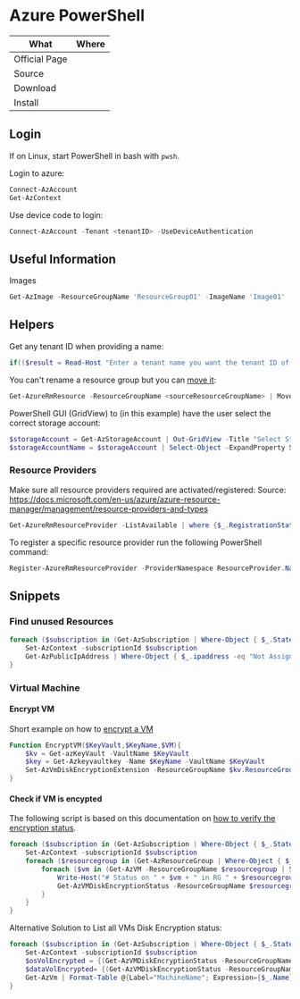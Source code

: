 # Azure PowerShell

| What          | Where |
|---------------|-------|
| Official Page |       |
| Source        |       |
| Download      |       |
| Install       |       |

## Login

If on Linux, start PowerShell in bash with `pwsh`.

Login to azure:

``` ps1
Connect-AzAccount
Get-AzContext
```

Use device code to login:

``` ps1
Connect-AzAccount -Tenant <tenantID> -UseDeviceAuthentication
```

## Useful Information

Images

``` ps1
Get-AzImage -ResourceGroupName 'ResourceGroup01' -ImageName 'Image01'
```

## Helpers

Get any tenant ID when providing a name:

``` ps1
if(($result = Read-Host "Enter a tenant name you want the tenant ID of: ") -eq ''){"You need to add a tenant name"}else{Write-Host('TenantID: ' + (Invoke-WebRequest https://login.windows.net/$result.onmicrosoft.com/.well-known/openid-configuration|ConvertFrom-Json).token_endpoint.Split('/')[3])}
```

You can't rename a resource group but you can [move it](https://docs.microsoft.com/en-us/azure/azure-resource-manager/management/move-resource-group-and-subscription):

``` ps1
Get-AzureRmResource -ResourceGroupName <sourceResourceGroupName> | Move-AzureRmResource -DestinationResourceGroupName <destResourceGroupName>
```

PowerShell GUI (GridView) to (in this example) have the user select the correct storage account:

``` ps1
$storageAccount = Get-AzStorageAccount | Out-GridView -Title "Select StorrageAccount" -OutputMode Single
$storageAccountName = $storageAccount | Select-Object -ExpandProperty StorageAccountName
```

### Resource Providers

Make sure all resource providers required are activated/registered:
Source: <https://docs.microsoft.com/en-us/azure/azure-resource-manager/management/resource-providers-and-types>

``` ps1
Get-AzureRmResourceProvider -ListAvailable | where {$_.RegistrationState -eq "Registered"} | Select ProviderNamespace, RegistrationState
```

To register a specific resource provider run the following PowerShell command:

``` ps1
Register-AzureRmResourceProvider -ProviderNamespace ResourceProvider.Name
```

## Snippets

### Find unused Resources

``` ps1
foreach ($subscription in (Get-AzSubscription | Where-Object { $_.State -eq "Enabled" } | Select-Object -expandproperty id)) {
    Set-AzContext -subscriptionId $subscription
    Get-AzPublicIpAddress | Where-Object { $_.ipaddress -eq "Not Assigned" } | Select-Object name, PublicIpAllocationMethod, PublicIpAddressVersion | Format-Table
}
```

### Virtual Machine

#### Encrypt VM

Short example on how to [encrypt a VM](https://docs.microsoft.com/en-us/azure/virtual-machines/windows/disk-encryption-sample-scripts)

``` ps1
Function EncryptVM($KeyVault,$KeyName,$VM){
    $kv = Get-azKeyVault -VaultName $KeyVault
    $key = Get-Azkeyvaultkey -Name $KeyName -VaultName $KeyVault
    Set-AzVmDiskEncryptionExtension -ResourceGroupName $kv.ResourceGroupName -DiskEncryptionKeyVaultId  $kv.ResourceID -DiskEncryptionKeyVaultUrl $kv.VaultURI -VMName $VM -KeyEncryptionKeyVaultId $kv.ResourceID -KeyEncryptionKeyUrl $key.id -SkipVmBackup -VolumeType "All"
}
```

#### Check if VM is encypted

The following script is based on this documentation on [how to verify the encryption status](https://docs.microsoft.com/en-us/azure/virtual-machines/linux/how-to-verify-encryption-status).

``` ps1
foreach ($subscription in (Get-AzSubscription | Where-Object { $_.State -eq "Enabled" } | Select-Object -expandproperty id)) {
    Set-AzContext -subscriptionId $subscription
    foreach ($resourcegroup in (Get-AzResourceGroup | Where-Object { $_.ProvisioningState -eq "succeeded" } | Select-Object -expandproperty resourcegroupname)) {
        foreach ($vm in (Get-AzVM -ResourceGroupName $resourcegroup | Select-Object -expandproperty Name)) {
            Write-Host("# Status on " + $vm + " in RG " + $resourcegroup)
            Get-AzVMDiskEncryptionStatus -ResourceGroupName $resourcegroup -VMName $vm
        }
    }
}
```

Alternative Solution to List all VMs Disk Encryption status:

``` ps1
foreach ($subscription in (Get-AzSubscription | Where-Object { $_.State -eq "Enabled" } | Select-Object -expandproperty id)){
    Set-AzContext -subscriptionId $subscription
    $osVolEncrypted = {(Get-AzVMDiskEncryptionStatus -ResourceGroupName $_.ResourceGroupName -VMName $_.Name).OsVolumeEncrypted}
    $dataVolEncrypted= {(Get-AzVMDiskEncryptionStatus -ResourceGroupName $_.ResourceGroupName -VMName $_.Name).DataVolumesEncrypted}
    Get-AzVm | Format-Table @{Label="MachineName"; Expression={$_.Name}}, @{Label="OsVolumeEncrypted"; Expression=$osVolEncrypted}, @{Label="DataVolumesEncrypted"; Expression=$dataVolEncrypted}
}
```
